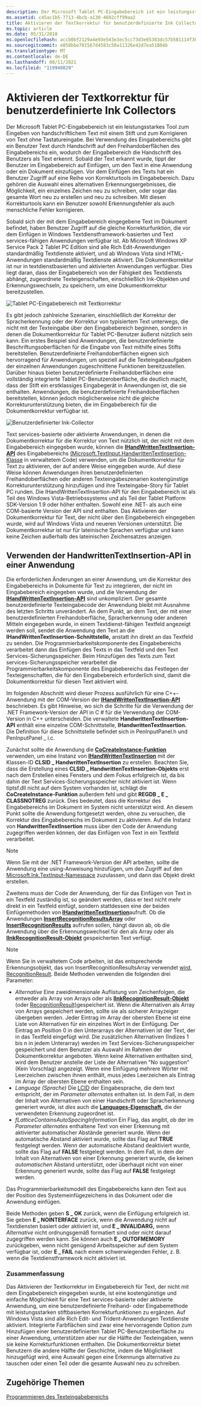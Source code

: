 ```yaml
---
description: Der Microsoft Tablet PC-Eingabebereich ist ein leistungsstarkes Tool zum Eingeben von handschriftlichem Text mit einem Stift und zum Korrigieren von Text ohne Tastatureingabe.
ms.assetid: c45ac1b5-7713-4bcb-a130-4692cff99aa2
title: Aktivieren der Textkorrektur für benutzerdefinierte Ink Collectors
ms.topic: article
ms.date: 05/31/2018
ms.openlocfilehash: accb0bf2129a4e93e543e3ec5cc73d3e65383dc57b581114f30e812b1ac88b8a
ms.sourcegitcommit: e858bbe701567d4583c50a11326e42d7ea51804b
ms.translationtype: MT
ms.contentlocale: de-DE
ms.lasthandoff: 08/11/2021
ms.locfileid: "119940829"
---
```

# <a name="enabling-text-correction-for-custom-ink-collectors"></a>Aktivieren der Textkorrektur für benutzerdefinierte Ink Collectors

Der Microsoft Tablet PC-Eingabebereich ist ein leistungsstarkes Tool zum Eingeben von handschriftlichem Text mit einem Stift und zum Korrigieren von Text ohne Tastatureingabe. Bei Verwendung des Eingabebereichs gibt ein Benutzer Text durch Handschrift auf den Freihandoberflächen des Eingabebereichs ein, wodurch der Eingabebereich die Handschrift des Benutzers als Text erkennt. Sobald der Text erkannt wurde, tippt der Benutzer im Eingabebereich auf Einfügen, um den Text in eine Anwendung oder ein Dokument einzufügen. Vor dem Einfügen des Texts hat ein Benutzer Zugriff auf eine Reihe von Korrekturtools im Eingabebereich. Dazu gehören die Auswahl eines alternativen Erkennungsergebnisses, die Möglichkeit, ein einzelnes Zeichen neu zu schreiben, oder sogar das gesamte Wort neu zu erstellen und neu zu schreiben. Mit diesen Korrekturtools kann ein Benutzer sowohl Erkennungsfehler als auch menschliche Fehler korrigieren.

Sobald sich der mit dem Eingabebereich eingegebene Text im Dokument befindet, haben Benutzer Zugriff [](/windows/desktop/TSF/text-services-framework)auf die gleiche Korrekturfunktion, die vor dem Einfügen in Windows Textdienstframework-basierten und Text services-fähigen Anwendungen verfügbar ist. Ab Microsoft Windows XP Service Pack 2 Tablet PC Edition sind alle Rich Edit-Anwendungen standardmäßig Textdienste aktiviert, und ab Windows Vista sind HTML-Anwendungen standardmäßig Textdienste aktiviert. Die Dokumentkorrektur ist nur in textdienstbasierten und aktivierten Anwendungen verfügbar. Dies liegt daran, dass der Eingabebereich von der Fähigkeit des Textdiensts abhängt, zugeordnete Texteigenschaften, einschließlich Ink-Objekten und Erkennungswechseln, zu speichern, um eine Dokumentkorrektur bereitzustellen.

![Tablet PC-Eingabebereich mit Textkorrektur](images/a0dced5e-16de-410b-965f-5d97d297cee5.jpg)

Es gibt jedoch zahlreiche Szenarien, einschließlich der Korrektur der Spracherkennung oder der Korrektur von typisiertem Text unterwegs, die nicht mit der Texteingabe über den Eingabebereich beginnen, sondern in denen die Dokumentkorrektur für Tablet PC-Benutzer äußerst nützlich sein kann. Ein erstes Beispiel sind Anwendungen, die benutzerdefinierte Beschriftungsoberflächen für die Eingabe von Text mithilfe eines Stifts bereitstellen. Benutzerdefinierte Freihandoberflächen eignen sich hervorragend für Anwendungen, um speziell auf die Texteingabeaufgaben der einzelnen Anwendungen zugeschnittene Funktionen bereitzustellen. Darüber hinaus bieten benutzerdefinierte Freihandoberflächen eine vollständig integrierte Tablet PC-Benutzeroberfläche, die deutlich macht, dass der Stift ein erstklassiges Eingabegerät in Anwendungen ist, die sie enthalten. Anwendungen, die benutzerdefinierte Freihandoberflächen bereitstellen, können jedoch möglicherweise nicht die gleiche Korrekturunterstützung bieten, die im Eingabebereich für die Dokumentkorrektur verfügbar ist.

![Benutzerdefinierter Ink-Collector](images/b6797b12-dda6-44c4-87f4-570fe0c23f3a.jpg)

Text services-basierte oder aktivierte Anwendungen, in denen die Dokumentkorrektur für die Korrektur von Text nützlich ist, der nicht mit dem Eingabebereich eingegeben wurde, können die [**IHandWrittenTextInsertion-API**](/windows/desktop/api/peninputpanel/nn-peninputpanel-ihandwrittentextinsertion) des Eingabebereichs [(Microsoft.TextInput.HandwrittenTextInsertion-Klasse](/previous-versions/ms573516(v=vs.100)) in verwaltetem Code) verwenden, um die Dokumentkorrektur für Text zu aktivieren, der auf andere Weise eingegeben wurde. Auf diese Weise können Anwendungen ihren benutzerdefinierten Freihandoberflächen oder anderen Texteingabeszenarien kostengünstige Korrekturunterstützung hinzufügen und ihre Texteingabe-Story für Tablet PC runden. Die IHandWrittenTextInsertion-API für den Eingabebereich ist als Teil des Windows Vista-Betriebssystems und als Teil der Tablet Platform SDK-Version 1.9 oder höher enthalten. Sowohl eine .NET- als auch eine COM-basierte Version der API sind enthalten. Das Aktivieren der Dokumentkorrektur für Text, der nicht über den Eingabebereich eingegeben wurde, wird auf Windows Vista und neueren Versionen unterstützt. Die Dokumentkorrektur ist nur für lateinische Sprachen verfügbar und kann keine Zeichen außerhalb des lateinischen Zeichensatzes anzeigen.

## <a name="how-to-use-the-handwrittentextinsertion-api-in-an-application"></a>Verwenden der HandwrittenTextInsertion-API in einer Anwendung

Die erforderlichen Änderungen an einer Anwendung, um die Korrektur des Eingabebereichs in Dokumente für Text zu integrieren, der nicht im Eingabebereich eingegeben wurde, und die Verwendung der [**IHandWrittenTextInsertion-API**](/windows/desktop/api/peninputpanel/nn-peninputpanel-ihandwrittentextinsertion) sind unkompliziert. Der gesamte benutzerdefinierte Texteingabecode der Anwendung bleibt mit Ausnahme des letzten Schritts unverändert. An dem Punkt, an dem Text, der mit einer benutzerdefinierten Freihandoberfläche, Spracherkennung oder anderen Mitteln eingegeben wurde, in einem Textdienst-fähigen Textfeld angezeigt werden soll, sendet die Anwendung den Text an die **IHandWrittenTextInsertion-Schnittstelle,** anstatt ihn direkt an das Textfeld zu senden. Die Programmierbarkeitskomponente des Eingabebereichs verarbeitet dann das Einfügen des Texts in das Textfeld und den Text Services-Sicherungsspeicher. Beim Hinzufügen des Texts zum Text services-Sicherungsspeicher verarbeitet die Programmierbarkeitskomponente des Eingabebereichs das Festlegen der Texteigenschaften, die für den Eingabebereich erforderlich sind, damit die Dokumentkorrektur für diesen Text aktiviert wird.

Im folgenden Abschnitt wird dieser Prozess ausführlich für eine C++-Anwendung mit der COM-Version der [**IHandWrittenTextInsertion-API**](/windows/desktop/api/peninputpanel/nn-peninputpanel-ihandwrittentextinsertion) beschrieben. Es gibt Hinweise, wo sich die Schritte für die Verwendung der .NET Framework-Version der API in C \# für die Verwendung der COM-Version in C++ unterscheiden. Die verwaltete **HandwrittenTextInsertion-API** enthält eine einzelne COM-Schnittstelle, **IHandwrittenTextInsertion.** Die Definition für diese Schnittstelle befindet sich in PenInputPanel.h und PenInputPanel \_ i.c.

Zunächst sollte die Anwendung die [**CoCreateInstance-Funktion**](/windows/desktop/api/combaseapi/nf-combaseapi-cocreateinstance) verwenden, um eine Instanz von [**IHandWrittenTextInsertion**](/windows/desktop/api/peninputpanel/nn-peninputpanel-ihandwrittentextinsertion) mit der Klassen-ID **CLSID \_ HandwrittenTextInsertion** zu erstellen. Beachten Sie, dass die Erstellung eines **CLSID \_ HandwrittenTextInsertion-Objekts** erst nach dem Erstellen eines Fensters und dem Fokus erfolgreich ist, da bis dahin der Text Services-Sicherungsspeicher nicht aktiviert ist. Wenn tiptsf.dll nicht auf dem System vorhanden ist, schlägt die **CoCreateInstance-Funktion** außerdem fehl und gibt **REGDB \_ E \_ CLASSNOTREG** zurück. Dies bedeutet, dass die Korrektur des Eingabebereichs im Dokument im System nicht unterstützt wird. An diesem Punkt sollte die Anwendung fortgesetzt werden, ohne zu versuchen, die Korrektur des Eingabebereichs im Dokument zu aktivieren. Auf die Instanz von **HandwrittenTextInsertion** muss über den Code der Anwendung zugegriffen werden können, der das Einfügen von Text in ein Textfeld verarbeitet.

> [!Note]  
> Wenn Sie mit der .NET Framework-Version der API arbeiten, sollte die Anwendung eine using-Anweisung hinzufügen, um den Zugriff auf den [Microsoft.Ink.TextInput-Namespace](/previous-versions/dotnet/netframework-3.5/ms581554(v=vs.90)) zuzulassen, und dann das Objekt direkt erstellen.

 

Zweitens muss der Code der Anwendung, der für das Einfügen von Text in ein Textfeld zuständig ist, so geändert werden, dass er text nicht mehr direkt in ein Textfeld einfügt, sondern stattdessen eine der beiden Einfügemethoden von [**IHandwrittenTextInsertion**](/windows/desktop/api/peninputpanel/nn-peninputpanel-ihandwrittentextinsertion)aufruft. Ob die Anwendungen [**InsertRecognitionResultsArray**](/windows/desktop/api/peninputpanel/nf-peninputpanel-ihandwrittentextinsertion-insertrecognitionresultsarray) oder [**InsertRecognitionResults**](/windows/desktop/api/peninputpanel/nf-peninputpanel-ihandwrittentextinsertion-insertinkrecognitionresult) aufrufen sollen, hängt davon ab, ob die Anwendung über die Erkennungswechsel für den als Array oder als [**IInkRecognitionResult-Objekt**](/windows/desktop/api/msinkaut/nn-msinkaut-iinkrecognitionresult) gespeicherten Text verfügt.

> [!Note]  
> Wenn Sie in verwaltetem Code arbeiten, ist das entsprechende Erkennungsobjekt, das von InsertRecognitionResultsArray verwendet [wird, RecognitionResult](/previous-versions/ms552537(v=vs.100)). Beide Methoden verwenden die folgenden drei Parameter:

 

-   *Alternative* Eine zweidimensionale Auflistung von Zeichenfolgen, die entweder als Array von Arrays oder als [**IInkRecognitionResult-Objekt**](/windows/desktop/api/msinkaut/nn-msinkaut-iinkrecognitionresult) (oder [RecognitionResult)](/previous-versions/ms552537(v=vs.100))gespeichert ist. Wenn die Alternativen als Array von Arrays gespeichert werden, sollte sie als sicherer Arrayzeiger übergeben werden. Jeder Eintrag im Array der obersten Ebene ist eine Liste von Alternativen für ein einzelnes Wort in der Einfügung. Der Eintrag an Position 0 in den Unterarrays der Alternativen ist der Text, der in das Textfeld eingefügt wird. Die zusätzlichen Alternativen (Indizes 1 bis n in jedem Unterarray) werden im Text Services-Sicherungsspeicher gespeichert und dem Benutzer als Auswahl im Rahmen der Dokumentkorrektur angeboten. Wenn keine Alternativen enthalten sind, wird dem Benutzer anstelle der Liste der Alternativen "No suggestion" (Kein Vorschlag) angezeigt. Wenn eine Einfügung mehrere Wörter mit Leerzeichen zwischen ihnen enthält, muss jedes Leerzeichen als Eintrag im Array der obersten Ebene enthalten sein.
-   *Language (Sprache)* Die [LCID](/previous-versions/ms221397(v=vs.71)) der Eingabesprache, die dem text entspricht, der im *Parameter alternates* enthalten ist. In dem Fall, in dem der Inhalt von Alternativen von einer Handschrift oder Spracherkennung generiert wurde, ist *dies* auch die [**Languages-Eigenschaft,**](/windows/desktop/api/msinkaut/nf-msinkaut-iinkrecognizer-get_languages) die der verwendeten Erkennung zugeordnet ist.
-   *fLatticeContainsAutoSpacingInformation* Ein Flag, das angibt, ob der im *Parameter alternates* enthaltene Text von einer Erkennung mit aktivierter automatischer Abstände generiert wurde. Wenn der automatische Abstand aktiviert wurde, sollte das Flag auf **TRUE** festgelegt werden. Wenn der automatische Abstand deaktiviert wurde, sollte das Flag auf **FALSE** festgelegt werden. In dem Fall, in dem der Inhalt von Alternativen von einer Erkennung generiert wurde, die keinen *automatischen* Abstand unterstützt, oder überhaupt nicht von einer Erkennung generiert wurde, sollte das Flag auf **FALSE** festgelegt werden.

Das Programmierbarkeitsmodell des Eingabebereichs kann den Text aus der Position des Systemeinfügezeichens in das Dokument oder die Anwendung einfügen.

Beide Methoden geben **S \_ OK** zurück, wenn die Einfügung erfolgreich ist. Sie geben **E \_ NOINTERFACE** zurück, wenn die Anwendung nicht auf Textdiensten basiert oder aktiviert ist, und **E \_ INVALIDARG,** wenn *Alternative* nicht ordnungsgemäß formatiert sind oder nicht darauf zugegriffen werden kann. Sie können auch **E \_ OUTOFMEMORY** zurückgeben, wenn nicht genügend Arbeitsspeicher auf dem System verfügbar ist, oder **E \_ FAIL** nach einem schwerwiegenden Fehler, z. B. wenn die Textdienstframework nicht aktiviert ist.

### <a name="conclusion"></a>Zusammenfassung

Das Aktivieren der Textkorrektur im Eingabebereich für Text, der nicht mit dem Eingabebereich eingegeben wurde, ist eine kostengünstige und einfache Möglichkeit für eine Text services-basierte oder aktivierte Anwendung, um eine benutzerdefinierte Freihand- oder Eingabemethode mit leistungsstarken stiftbasierten Korrekturfunktionen zu ergänzen. Auf Windows Vista sind alle Rich Edit- und Trident-Anwendungen Textdienste aktiviert. Integrierte Farbflächen sind zwar eine hervorragende Option zum Hinzufügen einer benutzerdefinierten Tablet PC-Benutzeroberfläche zu einer Anwendung, unterstützen aber nur die Hälfte der Texteingaben, wenn sie keine Korrekturfunktionen enthalten. Die Dokumentkorrektur bietet Benutzern die andere Hälfte der Geschichte, indem die Möglichkeit hinzugefügt wird, eine Auswahl gegen eine Erkennungs alternative zu tauschen oder einen Teil oder die gesamte Auswahl neu zu schreiben.

## <a name="related-topics"></a>Zugehörige Themen

<dl> <dt>

[Programmieren des Texteingabebereichs](programming-the-text-input-panel.md)
</dt> </dl>

 

 
